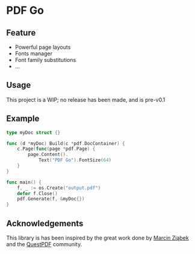 # PDF Go

## Feature

* Powerful page layouts
* Fonts manager
* Font family substitutions
* ...

## Usage

This project is a WIP; no release has been made, and is pre-v0.1

## Example
```go
type myDoc struct {}

func (d *myDoc) Build(c *pdf.DocContainer) {
	c.Page(func(page *pdf.Page) {
        page.Content().
            Text("PDF Go").FontSize(64)
    }
}

func main() {
	f, _ := os.Create("output.pdf")
	defer f.Close()
	pdf.Generate(f, &myDoc{})
}
```

## Acknowledgements 

This library is has been inspired by the great work done by [Marcin Ziąbek](https://github.com/MarcinZiabek) and the [QuestPDF](https://www.questpdf.com/) community.
